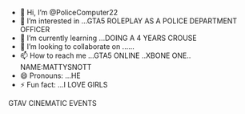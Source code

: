 - 👋 Hi, I’m @PoliceComputer22
- 👀 I’m interested in ...GTA5 ROLEPLAY AS A POLICE DEPARTMENT OFFICER 
- 🌱 I’m currently learning ...DOING A 4 YEARS CROUSE 
- 💞️ I’m looking to collaborate on ......
- 📫 How to reach me ...GTA5 ONLINE ..XBONE ONE.. NAME:MATTYSNOTT 
- 😄 Pronouns: ...HE
- ⚡ Fun fact: ...I LOVE GIRLS

<!---
PoliceComputer22/PoliceComputer22 is a ✨ special ✨ repository because its `README.md` (this file) appears on your GitHub profile.
You can click the Preview link to take a look at your changes.
--->
 GTAV CINEMATIC EVENTS 
